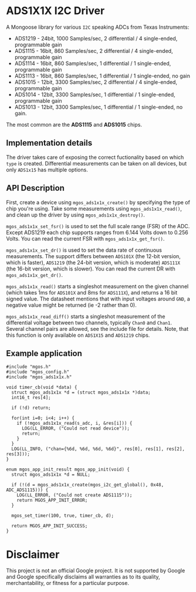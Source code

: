 # ADS1X1X I2C Driver

A Mongoose library for various `I2C` speaking ADCs from Texas Instruments:

*   ADS1219 - 24bit, 1000 Samples/sec, 2 differential / 4 single-ended, programmable gain
*   ADS1115 - 16bit, 860 Samples/sec, 2 differential / 4 single-ended, programmable gain
*   ADS1114 - 16bit, 860 Samples/sec, 1 differential / 1 single-ended, programmable gain
*   ADS1113 - 16bit, 860 Samples/sec, 1 differential / 1 single-ended, no gain
*   ADS1015 - 12bit, 3300 Samples/sec, 2 differential / 4 single-ended, programmable gain
*   ADS1014 - 12bit, 3300 Samples/sec, 1 differential / 1 single-ended, programmable gain
*   ADS1013 - 12bit, 3300 Samples/sec, 1 differential / 1 single-ended, no gain.

The most common are the **ADS1115** and **ADS1015** chips.

## Implementation details

The driver takes care of exposing the correct fuctionality based on which `type`
is created. Differential measurements can be taken on all devices, but only
`ADS1x15` has multiple options.

## API Description

First, create a device using `mgos_ads1x1x_create()` by specifying the type of
chip you're using. Take some measurements using `mgos_ads1x1x_read()`, and
clean up the driver by using `mgos_ads1x1x_destroy()`.

`mgos_ads1x1x_set_fsr()` is used to set the full scale range (FSR) of
the ADC. Except ADS1219 each chip supports ranges from 6.144 Volts down to 0.256 Volts. You
can read the current FSR with `mgos_ads1x1x_get_fsr()`.

`mgos_ads1x1x_set_dr()` is used to set the data rate of continuous
measurements. The support differs between `ADS101X` (the 12-bit version,
which is faster), `ADS1219` (the 24-bit version, which is moderate) `ADS111X`
(the 16-bit version, which is slower). You can read the current DR
with `mgos_ads1x1x_get_dr()`.

`mgos_ads1x1x_read()` starts a singleshot measurement on the given
channel (which takes 1ms for `ADS101X` and 8ms for `ADS111X`), and
returns a 16 bit signed value. The datasheet mentions that with input
voltages around `GND`, a negative value might be returned (ie -2 rather
than 0).

`mgos_ads1x1x_read_diff()` starts a singleshot measurement of
the differential voltage between two channels, typically `Chan0` and
`Chan1`. Several channel pairs are allowed, see the include file for
details. Note, that this function is only available on `ADS1X15` and `ADS1219` chips.

## Example application

```
#include "mgos.h"
#include "mgos_config.h"
#include "mgos_ads1x1x.h"

void timer_cb(void *data) {
  struct mgos_ads1x1x *d = (struct mgos_ads1x1x *)data;
  int16_t res[4];

  if (!d) return;

  for(int i=0; i<4; i++) {
    if (!mgos_ads1x1x_read(s_adc, i, &res[i])) {
      LOG(LL_ERROR, ("Could not read device"));
      return;
    }
  }
  LOG(LL_INFO, ("chan={%6d, %6d, %6d, %6d}", res[0], res[1], res[2], res[3]));
}

enum mgos_app_init_result mgos_app_init(void) {
  struct mgos_ads1x1x *d = NULL;

  if (!(d = mgos_ads1x1x_create(mgos_i2c_get_global(), 0x48, ADC_ADS1115))) {
    LOG(LL_ERROR, ("Could not create ADS1115"));
    return MGOS_APP_INIT_ERROR;
  }

  mgos_set_timer(100, true, timer_cb, d);

  return MGOS_APP_INIT_SUCCESS;
}

```

# Disclaimer

This project is not an official Google project. It is not supported by Google
and Google specifically disclaims all warranties as to its quality,
merchantability, or fitness for a particular purpose.
